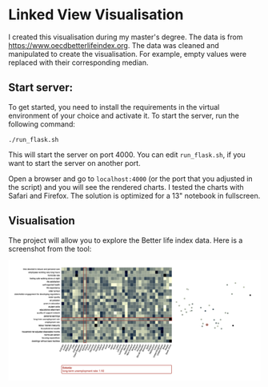 # Linked View Visualisation
I created this visualisation during my master's degree. The data is from https://www.oecdbetterlifeindex.org.
The data was cleaned and manipulated to create the visualisation. For example, empty values were replaced with their corresponding median. 


## Start server:

To get started, you need to install the requirements in the virtual environment of your choice and activate it. 
To start the server, run the following command:
```
./run_flask.sh
```
This will start the server on port 4000. You can edit  `run_flask.sh`, if you want to start the server on another port.

Open a browser and go to `localhost:4000` (or the port that you adjusted in the script) and you will see the rendered charts. I tested the charts with Safari and Firefox.
The solution is optimized for a 13" notebook in fullscreen. 

## Visualisation

The project will allow you to explore the Better life index data. Here is a screenshot from the tool:

![ screenshot of isualization](screenshot_vis.png?raw=true "Visualisation Screenshot")